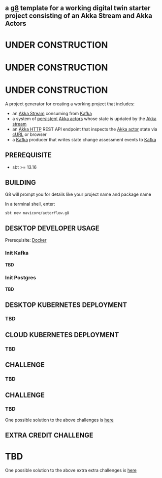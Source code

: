 a [g8] template for a working digital twin starter project consisting of an Akka Stream and Akka Actors
---

# UNDER CONSTRUCTION

# UNDER CONSTRUCTION

# UNDER CONSTRUCTION

A project generator for creating a working project that includes:
* an [Akka Stream] consuming from [Kafka]
* a system of [persistent] [Akka actors] whose state is updated by the [Akka stream]
* an [Akka HTTP] REST API endpoint that inspects the [Akka actor] state via [cURL] or browser
* a [Kafka] producer that writes state change assessment events to [Kafka]

## PREREQUISITE

  * sbt >= 13.16

## BUILDING

G8 will prompt you for details like your project name and package name

In a terminal shell, enter:

```console
sbt new navicore/actorflow.g8 
```

## DESKTOP DEVELOPER USAGE

Prerequisite: [Docker]

### Init Kafka

#### TBD

### Init Postgres

#### TBD

## DESKTOP KUBERNETES DEPLOYMENT

### TBD

## CLOUD KUBERNETES DEPLOYMENT

### TBD

## CHALLENGE

### TBD

## CHALLENGE

### TBD

One possible solution to the above challenges is [here]()


## EXTRA CREDIT CHALLENGE

# TBD

One possible solution to the above extra extra challenges is [here]()

[persistent]: https://doc.akka.io/docs/akka/current/persistence.html
[g8]: http://www.foundweekends.org/giter8
[Akka stream]: https://doc.akka.io/docs/akka/current/stream/index.html
[Akka HTTP]: https://doc.akka.io/docs/akka-http/current/index.html
[Kafka]: https://kafka.apache.org
[Akka actors]: https://doc.akka.io/docs/akka/current/actors.html
[Akka actor]: https://doc.akka.io/docs/akka/current/actors.html
[cURL]: https://curl.haxx.se/
[Docker]: https://www.docker.com/products/docker-desktop
